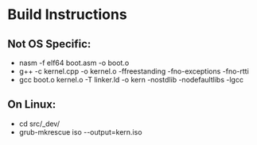 # Build Instructions

## Not OS Specific:
- nasm -f elf64 boot.asm -o boot.o
- g++ -c kernel.cpp -o kernel.o -ffreestanding -fno-exceptions -fno-rtti
- gcc boot.o kernel.o -T linker.ld -o kern -nostdlib -nodefaultlibs -lgcc

## On Linux:
- cd src/_dev/
- grub-mkrescue iso --output=kern.iso
